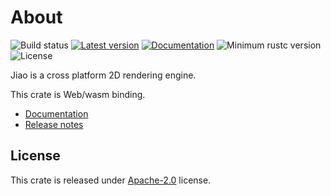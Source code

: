 
# About
![Build status](https://github.com/RustVis/jiao/actions/workflows/rust.yml/badge.svg)
[![Latest version](https://img.shields.io/crates/v/jiao-web.svg)](https://crates.io/crates/jiao-web)
[![Documentation](https://docs.rs/jiao-web/badge.svg)](https://docs.rs/jiao-web)
![Minimum rustc version](https://img.shields.io/badge/rustc-1.56+-yellow.svg)
![License](https://img.shields.io/crates/l/jiao-web.svg)

Jiao is a cross platform 2D rendering engine.

This crate is Web/wasm binding.

- [Documentation](https://docs.rs/jiao-web)
- [Release notes](https://github.com/RustVis/jiao/releases)

## License
This crate is released under [Apache-2.0](LICENSE) license.
